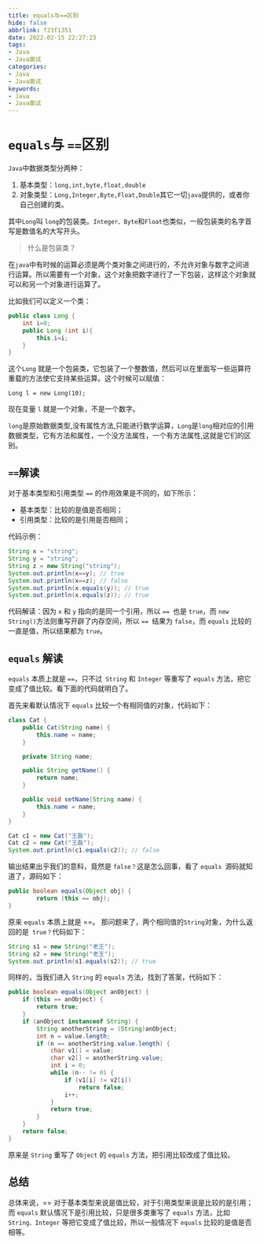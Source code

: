 ```yaml
---
title: equals与==区别
hide: false
abbrlink: f23f1351
date: 2022-02-15 22:27:23
tags: 
- Java
- Java面试
categories: 
- Java
- Java面试
keywords: 
- Java
- Java面试
---
```


# ``equals``与 ``==``区别

``Java``中数据类型分两种：

1. 基本类型：``long,int,byte,float,double``
2. 对象类型：``Long,Integer,Byte,Float,Double``其它一切``java``提供的，或者你自己创建的类。

<!-- more -->

其中``Long``叫 ``long``的包装类。``Integer、Byte``和``Float``也类似，一般包装类的名字首写是数值名的大写开头。

> 什么是包装类？

在``java``中有时候的运算必须是两个类对象之间进行的，不允许对象与数字之间进行运算。所以需要有一个对象，这个对象把数字进行了一下包装，这样这个对象就可以和另一个对象进行运算了。

比如我们可以定义一个类：
```java
public class Long {  
    int i=0;  
    public Long (int i){  
        this.i=i;  
    }  
}  
```
这个``Long`` 就是一个包装类，它包装了一个整数值，然后可以在里面写一些运算符重载的方法使它支持某些运算。这个时候可以赋值：

``Long l = new Long(10);``

现在变量 ``l`` 就是一个对象，不是一个数字。 

``long``是原始数据类型,没有属性方法,只能进行数学运算，``Long``是``long``相对应的引用数据类型，它有方法和属性，一个没方法属性，一个有方法属性,这就是它们的区别。

## ``==``解读

对于基本类型和引用类型 ``==`` 的作用效果是不同的，如下所示：

- 基本类型：比较的是值是否相同；
- 引用类型：比较的是引用是否相同；

代码示例：
```java
String x = "string";
String y = "string";
String z = new String("string");
System.out.println(x==y); // true
System.out.println(x==z); // false
System.out.println(x.equals(y)); // true
System.out.println(x.equals(z)); // true
```

代码解读：因为 ``x`` 和 ``y`` 指向的是同一个引用，所以 ``== ``也是 ``true``，而 ``new String()``方法则重写开辟了内存空间，所以 ``== ``结果为 ``false``，而 ``equals`` 比较的一直是值，所以结果都为 ``true``。

## ``equals`` 解读

``equals`` 本质上就是 ``==``，只不过`` String`` 和 ``Integer`` 等重写了 ``equals`` 方法，把它变成了值比较。看下面的代码就明白了。

首先来看默认情况下 ``equals`` 比较一个有相同值的对象，代码如下：
```java
class Cat {
    public Cat(String name) {
        this.name = name;
    }

    private String name;

    public String getName() {
        return name;
    }

    public void setName(String name) {
        this.name = name;
    }
}

Cat c1 = new Cat("王磊");
Cat c2 = new Cat("王磊");
System.out.println(c1.equals(c2)); // false
```

输出结果出乎我们的意料，竟然是 ``false？``这是怎么回事，看了 ``equals ``源码就知道了，源码如下：
```java
public boolean equals(Object obj) {
		return (this == obj);
}
```

原来 ``equals`` 本质上就是 ==。
那问题来了，两个相同值的`` String ``对象，为什么返回的是`` true？``代码如下：
```java
String s1 = new String("老王");
String s2 = new String("老王");
System.out.println(s1.equals(s2)); // true
```
同样的，当我们进入 ``String`` 的 ``equals`` 方法，找到了答案，代码如下：

```java
public boolean equals(Object anObject) {
    if (this == anObject) {
        return true;
    }
    if (anObject instanceof String) {
        String anotherString = (String)anObject;
        int n = value.length;
        if (n == anotherString.value.length) {
            char v1[] = value;
            char v2[] = anotherString.value;
            int i = 0;
            while (n-- != 0) {
                if (v1[i] != v2[i])
                    return false;
                i++;
            }
            return true;
        }
    }
    return false;
}
```
原来是 ``String`` 重写了 ``Object`` 的 ``equals`` 方法，把引用比较改成了值比较。

## 总结

总体来说，== 对于基本类型来说是值比较，对于引用类型来说是比较的是引用；而 ``equals`` 默认情况下是引用比较，只是很多类重写了 ``equals`` 方法，比如 ``String、Integer`` 等把它变成了值比较，所以一般情况下 ``equals`` 比较的是值是否相等。














